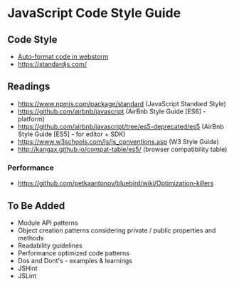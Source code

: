 # JavaScript Code Style Guide

## Code Style
* [Auto-format code in webstorm](auto-format-code-webstorm.md)
* https://standardjs.com/

## Readings

- https://www.npmjs.com/package/standard (JavaScript Standard Style)
- https://github.com/airbnb/javascript (AirBnb Style Guide [ES6]  - platform)
- https://github.com/airbnb/javascript/tree/es5-deprecated/es5 (AirBnb Style Guide [ES5] - for editor + SDK)
- https://www.w3schools.com/js/js_conventions.asp (W3 Style Guide)
- http://kangax.github.io/compat-table/es5/ (browser compatibility table)

### Performance

- https://github.com/petkaantonov/bluebird/wiki/Optimization-killers

## To Be Added

- Module API patterns
- Object creation patterns considering private / public properties and methods
- Readability guidelines
- Performance optimized code patterns
- Dos and Dont's - examples & learnings
- JSHint
- JSLint
